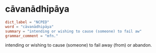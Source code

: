 # cāvanādhipāya

``` toml
dict_label = "NCPED"
word = "cāvanādhipāya"
summary = "intending or wishing to cause (someone) to fail aw"
grammar_comment = "mfn."
```

intending or wishing to cause (someone) to fail away (from) or abandon.

